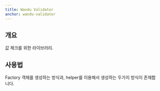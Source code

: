 ```yaml
---
title: Wandu Validator
anchor: wandu-validator
---
```


## 개요

값 체크를 위한 라이브러리.

## 사용법

Factory 객체를 생성하는 방식과, helper를 이용해서 생성하는 두가지 방식이 존재합니다.

